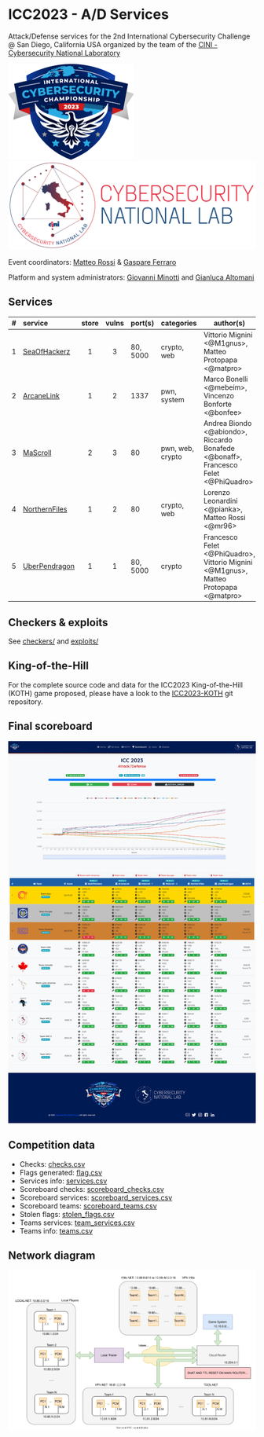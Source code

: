 # ICC2023 - A/D Services

Attack/Defense services for the 2nd International Cybersecurity Challenge @ San Diego, California USA organized by the team of the [CINI - Cybersecurity National Laboratory](https://cybersecnatlab.it)

<p float="left">
  <a href="https://www.ic3.games/">
  <img src="img/icc23.png" width="256" />
  </a>
  <a href="https://cybersecnatlab.it">
  <img src="img/cybersecnatlab.png" width="512" /> 
  </a>
</p>

Event coordinators: [Matteo Rossi](https://github.com/mr-96) & [Gaspare Ferraro](https://github.com/GaspareG)

Platform and system administrators: [Giovanni Minotti](https://github.com/Giotino) and [Gianluca Altomani](https://github.com/devgianlu)

## Services

|  #  | service                                 | store | vulns | port(s)  | categories       | author(s)                                                                            |
| :-: | :-------------------------------------- | :---: | :---: | :------- | ---------------- | ------------------------------------------------------------------------------------ |
|  1  | [SeaOfHackerz](/sources/SeaOfHackerz)   |   1   |   3   | 80, 5000 | crypto, web      | Vittorio Mignini <@M1gnus>, Matteo Protopapa <@matpro>                               |
|  2  | [ArcaneLink](/sources/ArcaneLink)       |   1   |   2   | 1337     | pwn, system      | Marco Bonelli <@mebeim>, Vincenzo Bonforte <@bonfee>                                 |
|  3  | [MaScroll](/sources/MaScroll)           |   2   |   3   | 80       | pwn, web, crypto | Andrea Biondo <@abiondo>, Riccardo Bonafede <@bonaff>, Francesco Felet <@PhiQuadro>  |
|  4  | [NorthernFiles](/sources/NorthernFiles) |   1   |   2   | 80       | crypto, web      | Lorenzo Leonardini <@pianka>, Matteo Rossi <@mr96>                                   |
|  5  | [UberPendragon](/sources/UberPendragon) |   1   |   1   | 80, 5000 | crypto           | Francesco Felet <@PhiQuadro>, Vittorio Mignini <@M1gnus>, Matteo Protopapa <@matpro> |

## Checkers & exploits

See [checkers/](/checkers) and [exploits/](/exploits)

## King-of-the-Hill

For the complete source code and data for the ICC2023 King-of-the-Hill (KOTH) game proposed, please have a look to the [ICC2023-KOTH](https://github.com/CybersecNatLab/ICC2023-KOTH) git repository.

## Final scoreboard

![scoreboard](/img/scoreboard.png)

## Competition data

- Checks: [checks.csv](/data/checks.csv)
- Flags generated: [flag.csv](/data/flags.csv)
- Services info: [services.csv](/data/services.csv)
- Scoreboard checks: [scoreboard_checks.csv](/data/scoreboard_checks.csv)
- Scoreboard services: [scoreboard_services.csv](/data/scoreboard_services.csv)
- Scoreboard teams: [scoreboard_teams.csv](/data/scoreboard_teams.csv)
- Stolen flags: [stolen_flags.csv](/data/stolen_flags.csv)
- Teams services: [team_services.csv](/data/team_services.csv)
- Teams info: [teams.csv](/data/teams.csv)

## Network diagram

![network](/img/network.svg)
